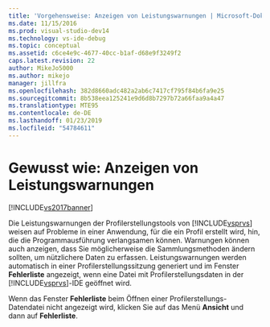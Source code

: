 ```yaml
---
title: 'Vorgehensweise: Anzeigen von Leistungswarnungen | Microsoft-Dokumentation'
ms.date: 11/15/2016
ms.prod: visual-studio-dev14
ms.technology: vs-ide-debug
ms.topic: conceptual
ms.assetid: c6ce4e9c-4677-40cc-b1af-d68e9f3249f2
caps.latest.revision: 22
author: MikeJo5000
ms.author: mikejo
manager: jillfra
ms.openlocfilehash: 382d8660adc482a2ab6c7417cf795f84b6fa9e25
ms.sourcegitcommit: 8b538eea125241e9d6d8b7297b72a66faa9a4a47
ms.translationtype: MTE95
ms.contentlocale: de-DE
ms.lasthandoff: 01/23/2019
ms.locfileid: "54784611"
---
```

# <a name="how-to-view-performance-warnings"></a>Gewusst wie: Anzeigen von Leistungswarnungen
[!INCLUDE[vs2017banner](../includes/vs2017banner.md)]

Die Leistungswarnungen der Profilerstellungstools von [!INCLUDE[vsprvs](../includes/vsprvs-md.md)] weisen auf Probleme in einer Anwendung, für die ein Profil erstellt wird, hin, die die Programmausführung verlangsamen können. Warnungen können auch anzeigen, dass Sie möglicherweise die Sammlungsmethoden ändern sollten, um nützlichere Daten zu erfassen. Leistungswarnungen werden automatisch in einer Profilerstellungssitzung generiert und im Fenster **Fehlerliste** angezeigt, wenn eine Datei mit Profilerstellungsdaten in der [!INCLUDE[vsprvs](../includes/vsprvs-md.md)]-IDE geöffnet wird.  
  
 Wenn das Fenster **Fehlerliste** beim Öffnen einer Profilerstellungs-Datendatei nicht angezeigt wird, klicken Sie auf das Menü **Ansicht** und dann auf **Fehlerliste**.

